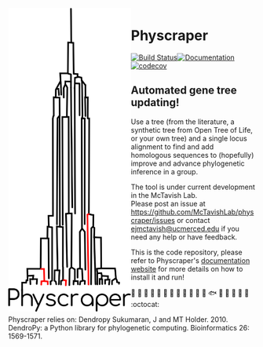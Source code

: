 <img align="left" width="250" src="https://raw.githubusercontent.com/McTavishLab/physcraper/main/docs/physcraper.svg">

# Physcraper

[![Build Status](https://travis-ci.org/McTavishLab/physcraper.svg?branch=main)](https://travis-ci.org/McTavishLab/physcraper)[![Documentation](https://readthedocs.org/projects/physcraper/badge/?version=latest&style=flat)](https://physcraper.readthedocs.io/en/latest/)[![codecov](https://codecov.io/gh/McTavishLab/physcraper/branch/main/graph/badge.svg)](https://codecov.io/gh/McTavishLab/physcraper)


<p></p>

<p></p>

## Automated gene tree updating!

Use a tree (from the literature, a synthetic tree from Open Tree of Life, or your own tree) and a single locus alignment to find and add homologous sequences to (hopefully) improve and advance phylogenetic inference in a group.


The tool is under current development in the McTavish Lab.   
Please post an issue at https://github.com/McTavishLab/physcraper/issues or contact ejmctavish@ucmerced.edu if you need any help or have feedback.

This is the code repository, please refer to Physcraper's [documentation website](https://physcraper.readthedocs.io/en/latest/) for more details on how to install it and run!


:hamster: :palm_tree: :frog: :ear_of_rice: :panda_face: :tulip: :octopus: :blossom: :whale: :mushroom: :ant: :cactus: :fish: :maple_leaf: :water_buffalo: 🦠 :shell: :bug: :octocat:

Physcraper relies on:
Dendropy
Sukumaran, J and MT Holder. 2010. DendroPy: a Python library for phylogenetic computing. Bioinformatics 26: 1569-1571.      
